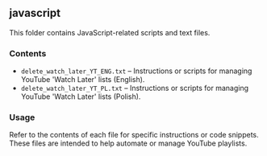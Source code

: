## javascript

This folder contains JavaScript-related scripts and text files.

### Contents
- `delete_watch_later_YT_ENG.txt` – Instructions or scripts for managing YouTube 'Watch Later' lists (English).
- `delete_watch_later_YT_PL.txt` – Instructions or scripts for managing YouTube 'Watch Later' lists (Polish).

### Usage
Refer to the contents of each file for specific instructions or code snippets. These files are intended to help automate or manage YouTube playlists.